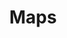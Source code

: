 ---
permalink: false
hideInSitemap: true
tags: level2
key: maps_fr
title: Maps
alternativetitle: Das SBB Kartenmaterial.
redirect: /fr/design-system/maps/overview/
parent: designsystem_fr
order: 50
availablelanguages: 
    - de
---